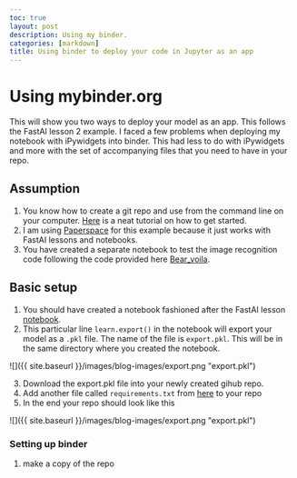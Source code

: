 ```yaml
---
toc: true
layout: post
description: Using my binder.
categories: [markdown]
title: Using binder to deploy your code in Jupyter as an app
---
```

# Using mybinder.org

This will show you two ways to deploy your model as an app. This follows the FastAI lesson 2 example. I faced a few problems when deploying my notebook with iPywidgets into binder. This had less to do with iPywidgets and more with the set of accompanying files that you need to have in your repo.

## Assumption

1. You know how to create a git repo and use from the command line on your computer. [Here](https://product.hubspot.com/blog/git-and-github-tutorial-for-beginners) is a neat tutorial on how to get started.
2. I am using [Paperspace](https://console.paperspace.com/notebooks) for this example because it just works with FastAI lessons and notebooks.
3. You have created a separate notebook to test the image recognition code following the code provided here [Bear_voila](https://github.com/fastai/bear_voila).

## Basic setup

1. You should have created a notebook fashioned after the FastAI lesson [notebook](https://github.com/fastai/course-v4/blob/master/nbs/02_production.ipynb).
2. This particular line `learn.export()` in the notebook will export your model as a `.pkl` file. The name of the file is `export.pkl`. This will be in the same directory where you created the notebook. 

![]({{ site.baseurl }}/images/blog-images/export.png "export.pkl")

3. Download the export.pkl file into your newly created gihub repo.
4. Add another file called `requirements.txt` from [here](https://github.com/fastai/bear_voila) to your repo
5. In the end your repo should look like this

![]({{ site.baseurl }}/images/blog-images/export.png "export.pkl")

### Setting up binder

1. make a copy of the repo 